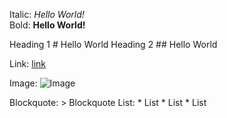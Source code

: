 Italic:         *Hello World!*  <br />
Bold:           **Hello World!**  <br />

Heading 1      # Hello World
Heading 2      ## Hello World


Link:           [link](github.com)


Image:          ![Image](https://github.githubassets.com/images/modules/logos_page/GitHub-Mark.png)

Blockquote:     > Blockquote
List:           * List * List * List
